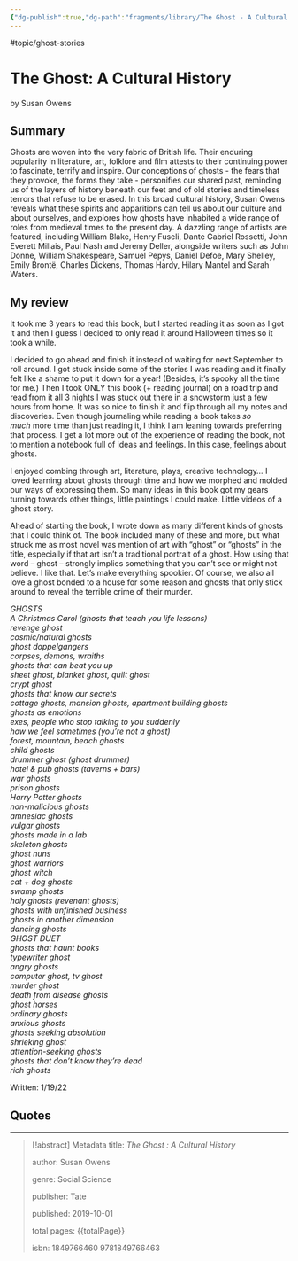 ```yaml
---
{"dg-publish":true,"dg-path":"fragments/library/The Ghost - A Cultural History.md","permalink":"/fragments/library/the-ghost-a-cultural-history/","created":"2024-12-14T12:57:14.175-05:00","updated":"2025-03-19T12:56:23.941-04:00"}
---
```


#topic/ghost-stories 
# The Ghost: A Cultural History
by Susan Owens
## Summary
Ghosts are woven into the very fabric of British life. Their enduring popularity in literature, art, folklore and film attests to their continuing power to fascinate, terrify and inspire. Our conceptions of ghosts - the fears that they provoke, the forms they take - personifies our shared past, reminding us of the layers of history beneath our feet and of old stories and timeless terrors that refuse to be erased. In this broad cultural history, Susan Owens reveals what these spirits and apparitions can tell us about our culture and about ourselves, and explores how ghosts have inhabited a wide range of roles from medieval times to the present day. A dazzling range of artists are featured, including William Blake, Henry Fuseli, Dante Gabriel Rossetti, John Everett Millais, Paul Nash and Jeremy Deller, alongside writers such as John Donne, William Shakespeare, Samuel Pepys, Daniel Defoe, Mary Shelley, Emily Brontë, Charles Dickens, Thomas Hardy, Hilary Mantel and Sarah Waters.
## My review
It took me 3 years to read this book, but I started reading it as soon as I got it and then I guess I decided to only read it around Halloween times so it took a while.

I decided to go ahead and finish it instead of waiting for next September to roll around. I got stuck inside some of the stories I was reading and it finally felt like a shame to put it down for a year! (Besides, it’s spooky all the time for me.) Then I took ONLY this book (+ reading journal) on a road trip and read from it all 3 nights I was stuck out there in a snowstorm just a few hours from home. It was so nice to finish it and flip through all my notes and discoveries. Even though journaling while reading a book takes _so much_ more time than just reading it, I think I am leaning towards preferring that process. I get a lot more out of the experience of reading the book, not to mention a notebook full of ideas and feelings. In this case, feelings about ghosts.

I enjoyed combing through art, literature, plays, creative technology… I loved learning about ghosts through time and how we morphed and molded our ways of expressing them. So many ideas in this book got my gears turning towards other things, little paintings I could make. Little videos of a ghost story.

Ahead of starting the book, I wrote down as many different kinds of ghosts that I could think of. The book included many of these and more, but what struck me as most novel was mention of art with “ghost” or “ghosts” in the title, especially if that art isn’t a traditional portrait of a ghost. How using that word – ghost – strongly implies something that you can’t see or might not believe. I like that. Let’s make everything spookier. Of course, we also all love a ghost bonded to a house for some reason and ghosts that only stick around to reveal the terrible crime of their murder.

_GHOSTS  
A Christmas Carol (ghosts that teach you life lessons)  
revenge ghost  
cosmic/natural ghosts  
ghost doppelgangers  
corpses, demons, wraiths  
ghosts that can beat you up  
sheet ghost, blanket ghost, quilt ghost  
crypt ghost  
ghosts that know our secrets  
cottage ghosts, mansion ghosts, apartment building ghosts  
ghosts as emotions  
exes, people who stop talking to you suddenly  
how we feel sometimes (you’re not a ghost)  
forest, mountain, beach ghosts  
child ghosts  
drummer ghost (ghost drummer)  
hotel & pub ghosts (taverns + bars)  
war ghosts  
prison ghosts  
Harry Potter ghosts  
non-malicious ghosts  
amnesiac ghosts  
vulgar ghosts  
ghosts made in a lab  
skeleton ghosts  
ghost nuns  
ghost warriors  
ghost witch  
cat + dog ghosts  
swamp ghosts  
holy ghosts (revenant ghosts)  
ghosts with unfinished business  
ghosts in another dimension  
dancing ghosts  
GHOST DUET  
ghosts that haunt books  
typewriter ghost  
angry ghosts  
computer ghost, tv ghost  
murder ghost  
death from disease ghosts  
ghost horses  
ordinary ghosts  
anxious ghosts  
ghosts seeking absolution  
shrieking ghost  
attention-seeking ghosts  
ghosts that don’t know they’re dead  
rich ghosts_

Written: 1/19/22

## Quotes

---

> [!abstract] Metadata
> title: *The Ghost : A Cultural History*
> 
> author: Susan Owens
> 
> genre: Social Science
> 
> publisher: Tate
> 
> published: 2019-10-01
> 
> total pages: {{totalPage}}
> 
> isbn: 1849766460 9781849766463
